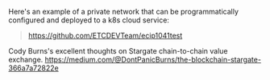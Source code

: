 
Here's an example of a private network that can be programmatically configured and deployed to a k8s cloud service:

> https://github.com/ETCDEVTeam/ecip1041test



Cody Burns's excellent thoughts on Stargate chain-to-chain value exchange. https://medium.com/@DontPanicBurns/the-blockchain-stargate-366a7a72822e

